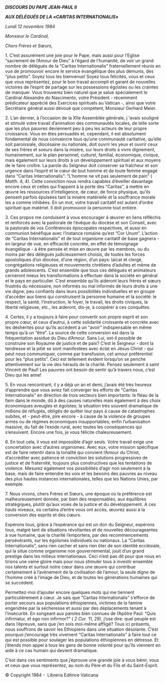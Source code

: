 ***DISCOURS DU PAPE JEAN-PAUL II***

***AUX DÉLÉGUÉS DE LA «CARITAS INTERNATIONALIS»***

*Lundi 12 novembre 1984*

*Monsieur le Cardinal,*

*Chers Frères et Sœurs*,

1\. C’est assurément une joie pour le Pape, mais aussi pour l’Eglise “sacrement de l’Amour de Dieu” à l’égard de l’humanité, de voir un grand nombre de délégués de la “Caritas Internationalis” fraternellement réunis en vue de promouvoir encore le service évangélique des plus démunis, des “plus petits”. Soyez tous les bienvenus! Soyez tous félicités, vous et ceux que vous représentez, pour le bon travail accompli et garant de nouvelles victoires de l’esprit de partage sur les possessions égoïstes ou les craintes de manquer. Vous trouverez bien naturel que je salue spécialement le Cardinal Alexandre do Nascimento, votre Président - récemment prédicateur apprécié des Exercices spirituels au Vatican -, ainsi que votre Secrétaire général aussi dévoué que compétent, Monsieur Gerhard Meier.

2\. L’an dernier, à l’occasion de la XIIe Assemblée générale, j ‘avais souligné et stimulé votre travail d’animation des communautés locales, de telle sorte que les plus pauvres deviennent peu à peu les acteurs de leur propre croissance. Vous en êtes persuadés et, cependant, il est absolument fondamental de nous convaincre tous qu’une communauté caritative, qu’elle soit paroissiale, diocésaine ou nationale, doit ouvrir les yeux et ouvrir ceux de ses frères et soeurs dans la misère, sur leurs droits à vivre dignement, humainement, sur le plan personnel, culturel, familial, économique, civique, mais également sur leurs droits à un développement spirituel et aux moyens de le faire croître. La parole du Seigneur doit conserver sa fraîcheur et son urgence dans l’esprit et le cœur de tout homme et de toute femme engagé dans “Caritas Internationalis”: “L’homme ne vit pas seulement de pain” ( *Matth*. 4, 4). Cette conviction nous rendra capables d’éveiller davantage encore ceux et celles qui frappent à la porte des “Caritas”, à mettre en œuvre les ressources d’intelligence, de cœur, de force physique, qu’ils pensent parfois épuisées tant la misère matérielle et la souffrance morale les a comme inhibées. En un mot, votre travail caritatif est autant d’ordre spirituel que matériel. Il doit promouvoir la personne tout entière.

3\. Ces propos me conduisent à vous encourager à œuvrer en liens réfléchis et renforcés avec la pastorale de l’évêque du diocèse et son Conseil, avec la pastorale de vos Conférences épiscopales respectives, et aussi en communion bénéfique avec l’instance romaine qu’est “Cor Unum”. L’action de “Caritas Internationalis” et de tout organisme caritatif de base gagnera - en largeur de vue, en efficacité concrète, en effet de témoignage évangélique - à être pensée et mise en œuvre par les membres, ou du moins par des délégués judicieusement choisis, de toutes les forces apostoliques d’un diocèse, d’une région, d’un pays: laïcat et clergé, congrégations religieuses et mouvements chrétiens d’adultes et même de grands adolescents. C’est ensemble que tous ces délégués et animateurs cerneront mieux les transformations à effectuer dans la société en général et le pays en particulier. C’est ensemble qu’ils aideront leurs frères et sœurs frustrés du nécessaire, non informés ou mal informés de leurs droits à une vie digne, peu confiants dans leurs possibilités individuelles et en groupe d’accéder aux biens qui construisent la personne humaine et la société: le respect, la santé, l’instruction, le foyer, le travail, les droits civiques, la liberté religieuse, etc., les aideront, dis-je, à coopérer à ces conquêtes.

4\. Certes, il y a toujours à faire pour convertir son propre esprit et son propre cœur, et ceux d’autrui, à cette solidarité croissante et concrète avec les déshérités pour qu’ils accèdent à un “avoir” indispensable en même temps qu’à un “être”. La source de cette conversion est dans la fréquentation assidue du Dieu d’Amour. Sans Lui, est-il possible de construire son Royaume de justice et de paix? C’est le Seigneur - dont la tendresse et la pitié se sont manifestées avec éclat en Jésus Christ - qui peut nous communiquer, comme par transfusion, cet amour préférentiel pour les “plus petits”. Ceci est tellement évident lorsqu’on se penche attentivement sur la vie des hérauts de la charité. Pensez seulement à saint Vincent de Paul! Les pauvres ont besoin de sentir qu’à travers nous, c’est Dieu qui les aime!

5\. En vous rencontrant, il y a déjà un an et demi, j’avais été très heureux d’apprendre que vous aviez fait converger les efforts de “Caritas Internationalis” en direction de trois secteurs bien importants: le fléau de la faim dans le monde, dû à des causes naturelles mais également à des choix économiques aveugles et égoïstes; la situation très souvent dramatique de millions de réfugiés, obligés de quitter leur pays à cause de catastrophes subites, et - peut-être, pire encore - à cause de la violence de groupes armés ou de régimes économiques insupportables; enfin l’urbanisation massive, du fait de l’exode rural, avec toutes les conséquences qui s’ensuivent. Encore une fois, je vous félicite chaleureusement.

6\. En tout cela, il vous est impossible d’agir seuls. Votre travail exige une concertation avec d’autres organismes. Avec eux, votre mission spécifique est de faire retentir dans la tonalité qui convient l’Amour du Christ, d’accréditer avec patience et conviction les solutions progressives de justice et de fraternité, toujours plus constructives que les tentations de violence. Mesurez également vos possibilités d’agir non seulement à la base, mais de faire entendre les voix et les besoins des pauvres au niveau des plus hautes instances internationales, telles que les Nations Unies, par exemple.

7\. Nous vivons, chers Frères et Sœurs, une époque où la préférence est malheureusement donnée, par bien des responsables, aux équilibres stratégiques, plutôt qu’aux voies de la justice et du développement. A ces hauts niveaux, où certains d’entre vous ont accès, œuvrez aussi à la conversion des esprits et des cœurs.

Espérons tous, grâce à l’espérance qui est un don du Seigneur, espérons tous, malgré tant de situations révoltantes et de nouvelles décourageantes à vue humaine, que la charité l’emportera, par des recommencements persévérants, sur les égoïsmes individuels ou nationaux. La “Caritas Internationalis”, sans rien cacher et sans rien ôter de son identité ecclésiale, qui la situe comme organisme non gouvernemental, jouit d’un grand prestige dans les milieux internationaux. Ceci n’est pas dit pour que nous en tirions une vaine gloire mais pour nous stimuler tous à investir ensemble nos talents et surtout notre cœur dans une œuvre qui contribue certainement à l’avènement de la civilisation de l’amour, la seule digne de l’homme créé à l’image de Dieu, et de toutes les générations humaines qui se succèdent.

Permettez-moi d’ajouter encore quelques mots qui me tiennent particulièrement à cœur. Je sais que “Caritas Internationalis” s’efforce de porter secours aux populations éthiopiennes, victimes de la famine engendrée par la sécheresse et aussi par des déplacements tenant à l’insécurité. En songeant aux paroles bien connues de l’Apôtre Paul: “Quis infirmatur, et ego non infirmor?” ( *2 Cor*. 11, 29), j’ose dire: quel peuple est dans l’épreuve, sans que j’en sois moi-même affligé? Tous ici présents, nous souffrons de savoir les Ethiopiens dans une situation désolante. C’est pourquoi j’encourage très vivement “Caritas Internationalis” à faire tout ce qui est possible pour soulager les populations éthiopiennes en détresse. Et j’étends mon appel à tous les gens de bonne volonté pour qu’ils viennent en aide à ce cas humain qui devient dramatique.

C’est dans ces sentiments que j’éprouve une grande joie à vous bénir, vous et ceux que vous représentez, au nom du Père et du Fils et du Saint-Esprit.

© Copyright 1984 -  Libreria Editrice Vaticana